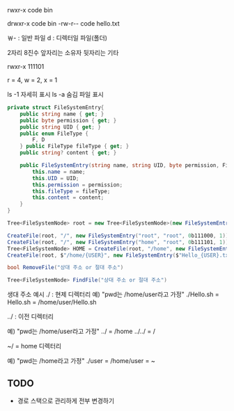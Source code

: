 rwxr-x code bin

drwxr-x code bin
-rw-r-- code hello.txt

￦- : 일반 파일
d : 디렉터일 파일(폴더)

2자리 8진수
앞자리는 소유자
뒷자리는 기타

rwxr-x
111101

r = 4, w = 2, x = 1

ls -1
자세히 표시
ls -a
숨김 파일 표시

```cs
private struct FileSystemEntry{
    public string name { get; }
    public byte permission { get; }
    public string UID { get; }
    public enum FileType { 
        F, D 
    } public FileType fileType { get; }
    public string? content { get; }

    public FileSystemEntry(string name, string UID, byte permission, FileType fileType, string? content = null){
        this.name = name;
        this.UID = UID;
        this.permission = permission;
        this.fileType = fileType;
        this.content = content;
    }
}
```

```cs
Tree<FileSystemNode> root = new Tree<FileSystemNode>(new FileSystemEntry("/", "root", 0b111101, 1));

CreateFile(root, "/", new FileSystemEntry("root", "root", 0b111000, 1));
CreateFile(root, "/", new FileSystemEntry("home", "root", 0b111101, 1));
Tree<FileSystemNode> HOME = CreateFile(root, "/home", new FileSystemEntry($"{USER}", USER, 0b111101, 1));
CreateFile(root, $"/home/{USER}", new FileSystemEntry($"Hello_{USER}.txt", "root", 0b111111, 0, $"Hello, {USER}!"));
```

```cs
bool RemoveFile("상대 주소 or 절대 주소")

Tree<FileSystemNode> FindFile("상대 주소 or 절대 주소")
```


생대 주소 예시
./ : 현제 디렉터리
예)
"pwd는 /home/user라고 가정"
./Hello.sh = Hello.sh = /home/user/Hello.sh


../ : 이전 디렉터리

예)
"pwd는 /home/user라고 가정"
../ = /home
../../ = /


~/ = home 디렉터리

예)
"pwd는 /home라고 가정"
./user = /home/user = ~

## TODO
- 경로 스택으로 관리하게 전부 변경하기